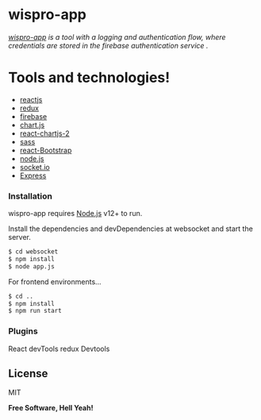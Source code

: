 # wispro-app

###### [wispro-app] is a tool with a logging and authentication flow, where credentials are stored in the firebase authentication service .

# Tools and technologies!

  - [reactjs]
  - [redux]
  - [firebase]
  - [chart.js]
  - [react-chartjs-2]
  - [sass]
  - [react-Bootstrap]
  - [node.js] 
  - [socket.io]
  - [Express]

### Installation

wispro-app requires [Node.js] v12+ to run.

Install the dependencies and devDependencies at websocket and start the server.

```sh
$ cd websocket
$ npm install 
$ node app.js
```
For frontend environments...

```sh
$ cd ..
$ npm install 
$ npm run start
```

### Plugins
React devTools
redux Devtools

License
----

MIT

**Free Software, Hell Yeah!**

   [me]: <https://github.com/jose-valero?tab=repositories>
   [wispro-app]: <https://github.com/jose-valero/wispro>
   [node.js]: <http://nodejs.org>
   [express]: <http://expressjs.com>
   [reactjs]: <https://reactjs.org/>
   [firebase]: <https://reactjs.org/>
   [redux]: <https://reactjs.org/>
   [chart.js]: <https://reactjs.org/>
   [react-chartjs-2]: <https://reactjs.org/>
   [sass]: <https://reactjs.org/>
   [redux]: <https://reactjs.org/>
   [react-Bootstrap]: <https://reactjs.org/>
   [socket.io]: <https://reactjs.org/>
   [react DevTools]: <https://chrome.google.com/webstore/detail/react-developer-tools/fmkadmapgofadopljbjfkapdkoienihi?hl=en/>
   [redux DevTools]: <https://chrome.google.com/webstore/detail/redux-devtools/lmhkpmbekcpmknklioeibfkpmmfibljd?hl=en/>
